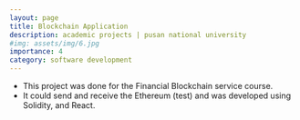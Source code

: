 ```yaml
---
layout: page
title: Blockchain Application
description: academic projects | pusan national university
#img: assets/img/6.jpg
importance: 4
category: software development
---
```


* This project was done for the Financial Blockchain service course.
* It could send and receive the Ethereum (test) and was developed using Solidity, and React.